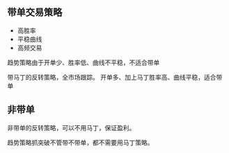 ## 带单交易策略

- 高胜率
- 平稳曲线
- 高频交易


趋势策略由于开单少、胜率低、曲线不平稳，不适合带单

带马丁的反转策略，全市场跟踪。 开单多、加上马丁胜率高、曲线平稳，适合带单


## 非带单
非带单的反转策略，可以不用马丁，保证盈利。

趋势策略抓突破不管带不带单，都不需要用马丁策略。